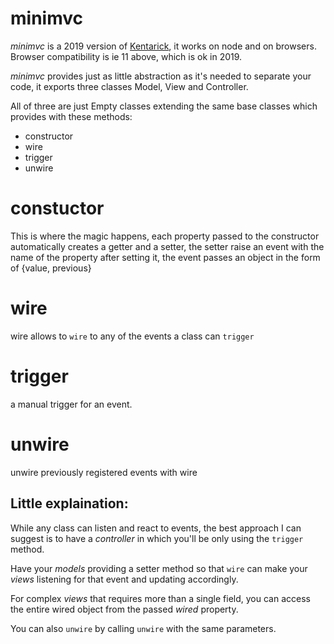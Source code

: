 # minimvc

_minimvc_ is a 2019 version of [Kentarick](github.com/kentaromiura/kentarick), it works on node and on browsers.
Browser compatibility is ie 11 above, which is ok in 2019.

_minimvc_ provides just as little abstraction as it's needed to separate your code, it exports three classes Model, View and Controller.

All of three are just Empty classes extending the same base classes which provides with these methods:

- constructor
- wire
- trigger
- unwire

constuctor
==========
This is where the magic happens, each property passed to the constructor automatically creates a getter and a setter, the setter raise an event with the name of the property after setting it, the event passes an object in the form of {value, previous}

wire
====
wire allows to `wire` to any of the events a class can `trigger`

trigger
=======
a manual trigger for an event.

unwire
======
unwire previously registered events with wire

Little explaination:
--------------------
While any class can listen and react to events,
the best approach I can suggest is to have a _controller_ in which you'll be only using the `trigger` method.

Have your _models_ providing a setter method so that `wire` can make your _views_ listening for that event and updating accordingly.

For complex _views_ that requires more than a single field, you can access the entire wired object from the passed _wired_ property.

You can also `unwire` by calling `unwire` with the same parameters. 
